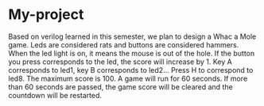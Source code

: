 # My-project
Based on verilog learned in this semester, we plan to design a Whac a Mole game. Leds are considered rats and buttons are considered hammers. When the led light is on, it means the mouse is out of the hole. If the button you press corresponds to the led, the score will increase by 1. Key A corresponds to led1, key B corresponds to led2... Press H to correspond to led8. The maximum score is 100. A game will run for 60 seconds. If more than 60 seconds are passed, the game score will be cleared and the countdown will be restarted.